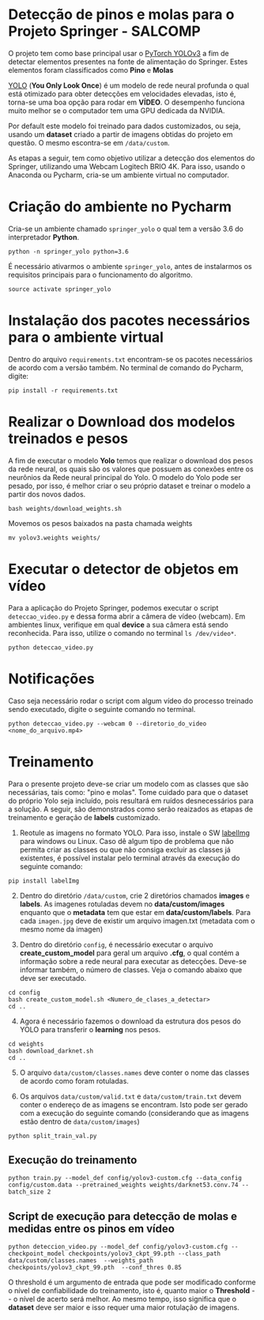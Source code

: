 # Detecção de pinos e molas para o Projeto Springer - SALCOMP
O projeto tem como base principal usar o [PyTorch YOLOv3](https://github.com/eriklindernoren/PyTorch-YOLOv3) a fim de detectar elementos presentes na fonte de alimentação do Springer. Estes elementos foram classificados como **Pino** e **Molas**

[YOLO](https://pjreddie.com/darknet/yolo/) (**You Only Look Once**) é um modelo de rede neural profunda o qual está otimizado para obter detecções em velocidades elevadas, isto é, torna-se uma boa opção para rodar em **VÍDEO**. O desempenho funciona muito melhor se o computador tem uma GPU dedicada da NVIDIA.

Por default este modelo foi treinado para dados customizados, ou seja, usando um **dataset** criado a partir de imagens obtidas do projeto em questão. O mesmo escontra-se em ```/data/custom```.

As etapas a seguir, tem como objetivo utilizar a detecção dos elementos do Springer, utilizando uma Webcam Logitech BRIO 4K. Para isso, usando o Anaconda ou Pycharm, cria-se um ambiente virtual no computador.

# Criação do ambiente no Pycharm
Cria-se un ambiente chamado ```springer_yolo``` o qual tem a versão 3.6 do interpretador **Python**.
``` 
python -n springer_yolo python=3.6
```

É necessário ativarmos o ambiente ```springer_yolo```, antes de instalarmos os requisitos principais para o funcionamento do algoritmo.
```
source activate springer_yolo
```

# Instalação dos pacotes necessários para o ambiente virtual
Dentro do arquivo ```requirements.txt``` encontram-se os pacotes necessários de acordo com a versão também. No terminal de comando do Pycharm, digite:
```
pip install -r requirements.txt
```

# Realizar o Download dos modelos treinados e pesos 
A fim de executar o modelo **Yolo** temos que realizar o download dos pesos da rede neural, os quais são os valores que possuem as conexões entre os neurônios da Rede neural principal do Yolo.  O modelo do Yolo pode ser pesado, por isso, é melhor criar o seu próprio dataset e treinar o modelo a partir dos novos dados.

```
bash weights/download_weights.sh
```

Movemos os pesos baixados na pasta chamada weights
```
mv yolov3.weights weights/
```

# Executar o detector de objetos em vídeo
Para a aplicação do Projeto Springer, podemos executar o script ```deteccao_video.py``` e dessa forma abrir a câmera de vídeo (webcam). Em ambientes linux, verifique em qual **device** a sua câmera está sendo reconhecida. Para isso, utilize o comando no terminal ```ls /dev/video*```.
```
python deteccao_video.py
```

# Notificações
Caso seja necessário rodar o script com algum vídeo do processo treinado sendo executado, digite o seguinte comando no terminal.

```
python deteccao_video.py --webcam 0 --diretorio_do_video <nome_do_arquivo.mp4>
```
# Treinamento

Para o presente projeto deve-se criar um modelo com as classes que são necessárias, tais como: "pino e molas". Tome cuidado para que o dataset do próprio Yolo seja incluído, pois resultará em ruídos desnecessários para a solução. A seguir, são demonstrados como serão reaizados as etapas de treinamento e geração de **labels** customizado.

1. Reotule as imagens no formato YOLO. Para isso, instale o SW [labelImg](https://github.com/tzutalin/labelImg) para windows ou Linux. Caso dê algum tipo de problema que não permita criar as classes ou que não consiga excluir as classes já existentes, é possível instalar pelo terminal através da execução do seguinte comando:
```
pip install labelImg
```
2. Dentro do diretório ```/data/custom```, crie 2 diretórios chamados **images** e **labels**. As imagenes rotuladas devem no **data/custom/images** enquanto que o **metadata** tem que estar em **data/custom/labels**.
Para cada ```imagen.jpg``` deve de existir um arquivo imagen.txt (metadata com o mesmo nome da imagen)

3. Dentro do diretório ```config```, é necessário executar o arquivo **create_custom_model** para geral um arquivo **.cfg**, o qual contém a informação sobre a rede neural para executar as detecções. Deve-se informar também, o número de classes. Veja o comando abaixo que deve ser executado.
```
cd config
bash create_custom_model.sh <Numero_de_clases_a_detectar>
cd ..
```

4. Agora é necessário fazemos o download da estrutura dos pesos do YOLO para transferir o **learning** nos pesos.

```
cd weights
bash download_darknet.sh
cd ..
```

5. O arquivo ```data/custom/classes.names``` deve conter o nome das classes de acordo como foram rotuladas.

6. Os arquivos ```data/custom/valid.txt``` e ```data/custom/train.txt``` devem conter o endereço de as imagens se encontram. Isto pode ser gerado com a execução do seguinte comando (considerando que as imagens estão dentro de ```data/custom/images```)
```
python split_train_val.py
```

## Execução do treinamento

 ```
 python train.py --model_def config/yolov3-custom.cfg --data_config config/custom.data --pretrained_weights weights/darknet53.conv.74 --batch_size 2
 ```

## Script de execução para detecção de molas e medidas entre os pinos em vídeo
```
python deteccion_video.py --model_def config/yolov3-custom.cfg --checkpoint_model checkpoints/yolov3_ckpt_99.pth --class_path data/custom/classes.names  --weights_path checkpoints/yolov3_ckpt_99.pth  --conf_thres 0.85
```

O threshold é um argumento de entrada que pode ser modificado conforme o nível de confiabilidade do treinamento, isto é, quanto maior o **Threshold** -- o nível de acerto será melhor. Ao mesmo tempo, isso significa que o **dataset** deve ser maior e isso requer uma maior rotulação de imagens.
